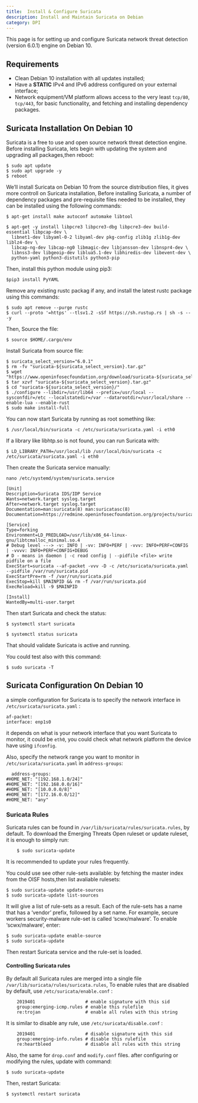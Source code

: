 ```yaml
---
title:  Install & Configure Suricata
description: Install and Maintain Suricata on Debian
category: DPI 
---
```


This page is for setting up and configure Suricata network threat detection (version 6.0.1) engine on Debian 10.

## Requirements

* Clean Debian 10 installation with all updates installed;
* Have a **STATIC** IPv4 and IPv6 address configured on your external 
  interface;
* Network equipment/VM platform allows access to the very least `tcp/80`, 
  `tcp/443`, for basic functionality, and fetching and installing dependency packages.



## Suricata Installation On Debian 10

Suricata is a free to use and open source network threat detection engine. Before installing Suricata, lets begin with updating the system and upgrading all packages,then reboot:

	$ sudo apt update
	$ sudo apt upgrade -y
	$ reboot 

We’ll install Suricata on Debian 10 from the source distribution files, it gives more controll on Suricata installation, Before installing Suricata, a number of dependency packages and pre-requisite files needed to be installed, they can be installed using the following commands:

	$ apt-get install make autoconf automake libtool

	$ apt-get -y install libpcre3 libpcre3-dbg libpcre3-dev build-essential libpcap-dev \
      libnet1-dev libyaml-0-2 libyaml-dev pkg-config zlib1g zlib1g-dev liblz4-dev \
      libcap-ng-dev libcap-ng0 libmagic-dev libjansson-dev libnspr4-dev \
      libnss3-dev libgeoip-dev liblua5.1-dev libhiredis-dev libevent-dev \
      python-yaml python3-distutils python3-pip 

 Then, install this python module using pip3:

 	$pip3 install PyYAML

Remove any existing rustc packag if any, and install the latest rustc package using this commands:

	$ sudo apt remove --purge rustc
	$ curl --proto '=https' --tlsv1.2 -sSf https://sh.rustup.rs | sh -s -- -y

Then, Source the file:

	$ source $HOME/.cargo/env

Install Suricata from source file:

	$ suricata_select_version="6.0.1"
	$ rm -fv "suricata-${suricata_select_version}.tar.gz"
	$ wget "https://www.openinfosecfoundation.org/download/suricata-${suricata_select_version}.tar.gz"
	$ tar xzvf "suricata-${suricata_select_version}.tar.gz"
	$ cd "suricata-${suricata_select_version}/"
	$ ./configure --libdir=/usr/lib64 --prefix=/usr/local --sysconfdir=/etc --localstatedir=/var --datarootdir=/usr/local/share --enable-lua --enable-rust
	$ sudo make install-full

You can now start Suricata by running as root something like:

	$ /usr/local/bin/suricata -c /etc/suricata/suricata.yaml -i eth0

If a library like libhtp.so is not found, you can run Suricata with:
 
	$ LD_LIBRARY_PATH=/usr/local/lib /usr/local/bin/suricata -c /etc/suricata/suricata.yaml -i eth0

	


Then create the Suricata service manually:

	nano /etc/systemd/system/suricata.service

	[Unit]
	Description=Suricata IDS/IDP Service
	Wants=network.target syslog.target
	After=network.target syslog.target
	Documentation=man:suricata(8) man:suricatasc(8)
	Documentation=https://redmine.openinfosecfoundation.org/projects/suricata/wiki

	[Service]
	Type=forking
	Environment=LD_PREDLOAD=/usr/lib/x86_64-linux-gnu/libtcmalloc_minimal.so.4
	# Debug level ---> -v: INFO | -vv: INFO+PERF | -vvv: INFO+PERF+CONFIG | -vvvv: INFO+PERF+CONFIG+DEBUG
	# D - means in daemon | -c read config | --pidfile <file> write pidfile on a file
	ExecStart=suricata --af-packet -vvv -D -c /etc/suricata/suricata.yaml --pidfile /var/run/suricata.pid
	ExecStartPre=rm -f /var/run/suricata.pid
	ExecStop=kill $MAINPID && rm -f /var/run/suricata.pid
	ExecReload=kill -9 $MAINPID

	[Install]
	WantedBy=multi-user.target


Then start Suricata and check the status:

	$ systemctl start suricata 

	$ systemctl status suricata

That should validate Suricata is active and running. 

You could test also with this command:
	
	$ sudo suricata -T




## Suricata Configuration On Debian 10

a simple configuration for Suricata is to specify the network interface in `/etc/suricata/suricata.yaml` :
	
	af-packet:
    interface: enp1s0

it depends on what is your network interface that you want Suricata to monitor, it could be  `eth0`, you could check what network platform the device have using  ` ifconfig `.

Also, specify the network range you want to monitor in `/etc/suricata/suricata.yaml` in `address-groups`:	

	  address-groups:
    #HOME_NET: "[192.168.1.0/24]"
    #HOME_NET: "[192.168.0.0/16]"
    #HOME_NET: "[10.0.0.0/8]"
    #HOME_NET: "[172.16.0.0/12]"
    #HOME_NET: "any"


### Suricata Rules 

Suricata rules can be found in  `/var/lib/suricata/rules/suricata.rules`, by default. To download the Emerging Threats Open ruleset or update ruleset, it is enough to simply run:

		$ sudo suricata-update

It is recommended to update your rules frequently.

You could use see other rule-sets available: by fetching the master index from the OISF hosts,then list avaliable rulesets:

	$ sudo suricata-update update-sources
	$ sudo suricata-update list-sources

It will give a list of rule-sets as a result. Each of the rule-sets has a name that has a ‘vendor’ prefix, followed by a set name. For example, secure workers security-malware rule-set is called ‘scwx/malware’. To enable ‘scwx/malware’, enter:

	$ sudo suricata-update enable-source
	$ sudo suricata-update

Then restart Suricata service and the rule-set is loaded. 

#### Controlling Suricata rules

By default all Suricata rules are merged into a single file `/var/lib/suricata/rules/suricata.rules`, To enable rules that are disabled by default, use `/etc/suricata/enable.conf` :

		2019401                   # enable signature with this sid
		group:emerging-icmp.rules # enable this rulefile
		re:trojan                 # enable all rules with this string

It is similar to disable any rule, use  `/etc/suricata/disable.conf` :

		2019401                   # disable signature with this sid
		group:emerging-info.rules # disable this rulefile
		re:heartbleed             # disable all rules with this string

Also, the same for `drop.conf` and `modify.conf` files. after configuring or modifying the rules, update with command:

	$ sudo suricata-update

Then, restart Suricata:

	$ systemctl restart suricata